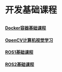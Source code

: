 # 开发基础课程

<p style="margin-top:30px"></p>

#### [Docker容器基础课程](https://docs.hiwonder.com/projects/General_basic_courses/en/latest/docs/3_docker_container_basics_course.html)

#### [OpenCV计算机视觉学习](https://docs.hiwonder.com/projects/General_basic_courses/en/latest/docs/6_opencv.html)

#### [ROS1基础课程](https://docs.hiwonder.com/projects/General_basic_courses/en/latest/docs/4_ros_basics_course.html)

#### [ROS2基础课程]()